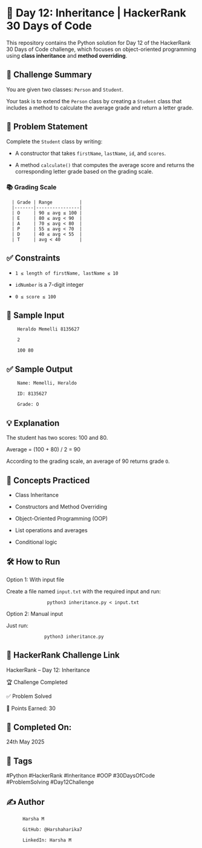 # 🔢 Day 12: Inheritance | HackerRank 30 Days of Code

This repository contains the Python solution for Day 12 of the HackerRank 30 Days of Code challenge, which focuses on object-oriented programming using **class inheritance** and **method overriding**.

## 🚀 Challenge Summary

You are given two classes: `Person` and `Student`.

Your task is to extend the `Person` class by creating a `Student` class that includes a method to calculate the average grade and return a letter grade.

## 📝 Problem Statement

Complete the `Student` class by writing:

- A constructor that takes `firstName`, `lastName`, `id`, and `scores`.
  
- A method `calculate()` that computes the average score and returns the corresponding letter grade based on the grading scale.

### 📚 Grading Scale

      | Grade | Range          |
      |-------|----------------|
      | O     | 90 ≤ avg ≤ 100 |
      | E     | 80 ≤ avg < 90  |
      | A     | 70 ≤ avg < 80  |
      | P     | 55 ≤ avg < 70  |
      | D     | 40 ≤ avg < 55  |
      | T     | avg < 40       |

## ✅ Constraints

- `1 ≤ length of firstName, lastName ≤ 10`
  
- `idNumber` is a 7-digit integer
  
- `0 ≤ score ≤ 100`

## 🔢 Sample Input

        Heraldo Memelli 8135627
        
        2
        
        100 80

## ✅ Sample Output

        Name: Memelli, Heraldo
        
        ID: 8135627
        
        Grade: O

## 💡 Explanation

The student has two scores: 100 and 80.  

Average = (100 + 80) / 2 = 90  

According to the grading scale, an average of 90 returns grade `O`.

## 🧠 Concepts Practiced 

- Class Inheritance
  
- Constructors and Method Overriding
  
- Object-Oriented Programming (OOP)
  
- List operations and averages
  
- Conditional logic

## 🛠 How to Run

Option 1: With input file 

Create a file named `input.txt` with the required input and run:  

                   python3 inheritance.py < input.txt

Option 2: Manual input

Just run:

                  python3 inheritance.py

## 🔗 HackerRank Challenge Link

HackerRank – Day 12: Inheritance

🏆 Challenge Completed

✅ Problem Solved

🎯 Points Earned: 30

## 📅 Completed On:

24th May 2025

## 🔖 Tags

#Python #HackerRank #Inheritance #OOP #30DaysOfCode #ProblemSolving #Day12Challenge

## ✍ Author

          Harsha M
          
          GitHub: @Harshaharika7
          
          LinkedIn: Harsha M
